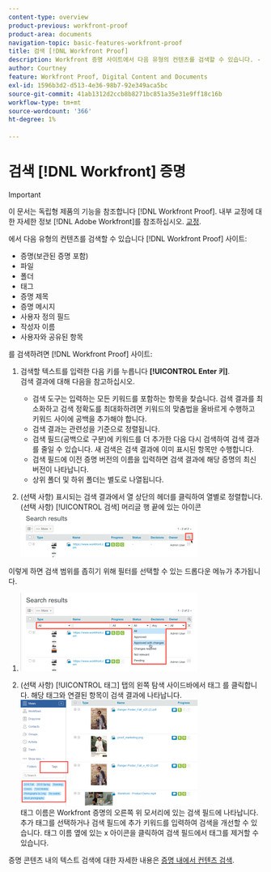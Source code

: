 ```yaml
---
content-type: overview
product-previous: workfront-proof
product-area: documents
navigation-topic: basic-features-workfront-proof
title: 검색 [!DNL Workfront Proof]
description: Workfront 증명 사이트에서 다음 유형의 컨텐츠를 검색할 수 있습니다. - EDIT ME.
author: Courtney
feature: Workfront Proof, Digital Content and Documents
exl-id: 1596b3d2-d513-4e36-98b7-92e349aca5bc
source-git-commit: 41ab1312d2ccb8b8271bc851a35e31e9ff18c16b
workflow-type: tm+mt
source-wordcount: '366'
ht-degree: 1%

---
```


# 검색 [!DNL Workfront] 증명

>[!IMPORTANT]
>
>이 문서는 독립형 제품의 기능을 참조합니다 [!DNL Workfront Proof]. 내부 교정에 대한 자세한 정보 [!DNL Adobe Workfront]를 참조하십시오. [교정](../../../review-and-approve-work/proofing/proofing.md).

에서 다음 유형의 컨텐츠를 검색할 수 있습니다 [!DNL Workfront Proof] 사이트:

* 증명(보관된 증명 포함)
* 파일
* 폴더
* 태그
* 증명 제목
* 증명 메시지
* 사용자 정의 필드
* 작성자 이름
* 사용자와 공유된 항목

를 검색하려면 [!DNL Workfront Proof] 사이트:

1. 검색할 텍스트를 입력한 다음 키를 누릅니다 **[!UICONTROL Enter 키]**.\
   검색 결과에 대해 다음을 참고하십시오.

   * 검색 도구는 입력하는 모든 키워드를 포함하는 항목을 찾습니다. 검색 결과를 최소화하고 검색 정확도를 최대화하려면 키워드의 맞춤법을 올바르게 수행하고 키워드 사이에 공백을 추가해야 합니다.
   * 검색 결과는 관련성을 기준으로 정렬됩니다.
   * 검색 필드(공백으로 구분)에 키워드를 더 추가한 다음 다시 검색하여 검색 결과를 줄일 수 있습니다. 새 검색은 검색 결과에 이미 표시된 항목만 수행합니다.
   * 검색 필드에 이전 증명 버전의 이름을 입력하면 검색 결과에 해당 증명의 최신 버전이 나타납니다.
   * 상위 폴더 및 하위 폴더는 별도로 나열됩니다.

1. (선택 사항) 표시되는 검색 결과에서 열 상단의 헤더를 클릭하여 열별로 정렬합니다. (선택 사항) [!UICONTROL 검색] 머리글 행 끝에 있는 아이콘 ![Search_filter_in_Search_results.png](assets/search-filter-in-search-results-350x90.png)

이렇게 하면 검색 범위를 좁히기 위해 필터를 선택할 수 있는 드롭다운 메뉴가 추가됩니다.
1. ![Search_filter_boxes_appear_in_Search_results.png](assets/search-filter-boxes-appear-in-search-results-350x154.png)

1. (선택 사항) [!UICONTROL 태그] 탭의 왼쪽 탐색 사이드바에서 태그 를 클릭합니다. 해당 태그와 연결된 항목이 검색 결과에 나타납니다.\
   ![Search_by_tag.png](assets/searching-by-tag-350x209.png)\
   태그 이름은 Workfront 증명의 오른쪽 위 모서리에 있는 검색 필드에 나타납니다. 추가 태그를 선택하거나 검색 필드에 추가 키워드를 입력하여 검색을 개선할 수 있습니다. 태그 이름 옆에 있는 x 아이콘을 클릭하여 검색 필드에서 태그를 제거할 수 있습니다.

증명 콘텐츠 내의 텍스트 검색에 대한 자세한 내용은 [증명 내에서 컨텐츠 검색](../../../review-and-approve-work/proofing/reviewing-proofs-within-workfront/review-a-proof/search-in-a-proof.md).
